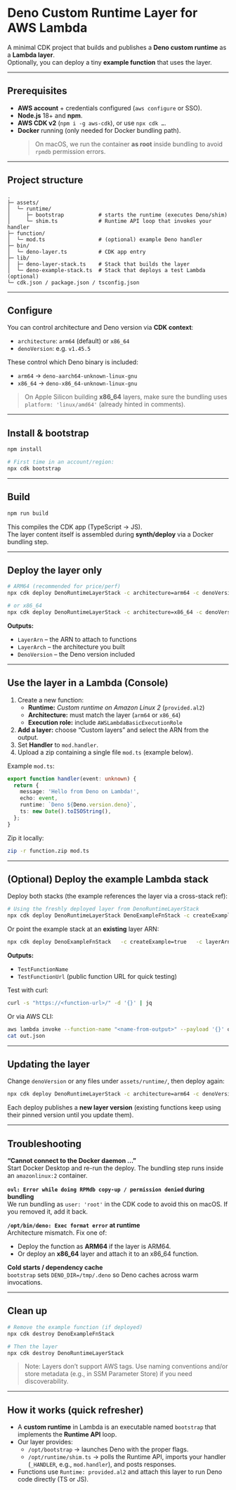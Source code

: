 # Deno Custom Runtime **Layer** for AWS Lambda

A minimal CDK project that builds and publishes a **Deno custom runtime** as a **Lambda layer**.  
Optionally, you can deploy a tiny **example function** that uses the layer.

---

## Prerequisites

- **AWS account** + credentials configured (`aws configure` or SSO).
- **Node.js** 18+ and **npm**.
- **AWS CDK v2** (`npm i -g aws-cdk`), or use `npx cdk …`.
- **Docker** running (only needed for Docker bundling path).  
  > On macOS, we run the container **as root** inside bundling to avoid `rpmdb` permission errors.

---

## Project structure

```text
.
├─ assets/
│  └─ runtime/
│     ├─ bootstrap           # starts the runtime (executes Deno/shim)
│     └─ shim.ts             # Runtime API loop that invokes your handler
├─ function/
│  └─ mod.ts                 # (optional) example Deno handler
├─ bin/
│  └─ deno-layer.ts          # CDK app entry
├─ lib/
│  ├─ deno-layer-stack.ts    # Stack that builds the layer
│  └─ deno-example-stack.ts  # Stack that deploys a test Lambda (optional)
└─ cdk.json / package.json / tsconfig.json
```

---

## Configure

You can control architecture and Deno version via **CDK context**:

- `architecture`: `arm64` (default) or `x86_64`  
- `denoVersion`: e.g. `v1.45.5`

These control which Deno binary is included:

- `arm64` → `deno-aarch64-unknown-linux-gnu`
- `x86_64` → `deno-x86_64-unknown-linux-gnu`

> On Apple Silicon building **x86_64** layers, make sure the bundling uses `platform: 'linux/amd64'` (already hinted in comments).

---

## Install & bootstrap

```bash
npm install

# First time in an account/region:
npx cdk bootstrap
```

---

## Build

```bash
npm run build
```

This compiles the CDK app (TypeScript → JS).  
The layer content itself is assembled during **synth/deploy** via a Docker bundling step.

---

## Deploy the **layer only**

```bash
# ARM64 (recommended for price/perf)
npx cdk deploy DenoRuntimeLayerStack -c architecture=arm64 -c denoVersion=v1.45.5

# or x86_64
npx cdk deploy DenoRuntimeLayerStack -c architecture=x86_64 -c denoVersion=v1.45.5
```

**Outputs:**

- `LayerArn` – the ARN to attach to functions
- `LayerArch` – the architecture you built
- `DenoVersion` – the Deno version included

---

## Use the layer in a Lambda (Console)

1. Create a new function:
   - **Runtime:** *Custom runtime on Amazon Linux 2* (`provided.al2`)
   - **Architecture:** must match the layer (`arm64` or `x86_64`)
   - **Execution role:** include `AWSLambdaBasicExecutionRole`
2. **Add a layer:** choose “Custom layers” and select the ARN from the output.
3. Set **Handler** to `mod.handler`.
4. Upload a zip containing a single file `mod.ts` (example below).

Example `mod.ts`:

```ts
export function handler(event: unknown) {
  return {
    message: 'Hello from Deno on Lambda!',
    echo: event,
    runtime: `Deno ${Deno.version.deno}`,
    ts: new Date().toISOString(),
  };
}
```

Zip it locally:

```bash
zip -r function.zip mod.ts
```

---

## (Optional) Deploy the example Lambda stack

Deploy both stacks (the example references the layer via a cross-stack ref):

```bash
# Using the freshly deployed layer from DenoRuntimeLayerStack
npx cdk deploy DenoRuntimeLayerStack DenoExampleFnStack -c createExample=true -c architecture=arm64
```

Or point the example stack at an **existing** layer ARN:

```bash
npx cdk deploy DenoExampleFnStack   -c createExample=true   -c layerArn=arn:aws:lambda:REGION:ACCOUNT:layer:deno-runtime:VERSION   -c architecture=arm64
```

**Outputs:**

- `TestFunctionName`
- `TestFunctionUrl` (public function URL for quick testing)

Test with curl:

```bash
curl -s "https://<function-url>/" -d '{}' | jq
```

Or via AWS CLI:

```bash
aws lambda invoke --function-name "<name-from-output>" --payload '{}' out.json
cat out.json
```

---

## Updating the layer

Change `denoVersion` or any files under `assets/runtime/`, then deploy again:

```bash
npx cdk deploy DenoRuntimeLayerStack -c architecture=arm64 -c denoVersion=v1.46.3
```

Each deploy publishes a **new layer version** (existing functions keep using their pinned version until you update them).

---

## Troubleshooting

**“Cannot connect to the Docker daemon …”**  
Start Docker Desktop and re-run the deploy. The bundling step runs inside an `amazonlinux:2` container.

**`ovl: Error while doing RPMdb copy-up / permission denied` during bundling**  
We run bundling as `user: 'root'` in the CDK code to avoid this on macOS. If you removed it, add it back.

**`/opt/bin/deno: Exec format error` at runtime**  
Architecture mismatch. Fix one of:

- Deploy the function as **ARM64** if the layer is ARM64.
- Or deploy an **x86_64** layer and attach it to an x86_64 function.

**Cold starts / dependency cache**  
`bootstrap` sets `DENO_DIR=/tmp/.deno` so Deno caches across warm invocations.

---

## Clean up

```bash
# Remove the example function (if deployed)
npx cdk destroy DenoExampleFnStack

# Then the layer
npx cdk destroy DenoRuntimeLayerStack
```

> Note: Layers don’t support AWS tags. Use naming conventions and/or store metadata (e.g., in SSM Parameter Store) if you need discoverability.

---

## How it works (quick refresher)

- A **custom runtime** in Lambda is an executable named `bootstrap` that implements the **Runtime API** loop.
- Our layer provides:
  - `/opt/bootstrap` → launches Deno with the proper flags.
  - `/opt/runtime/shim.ts` → polls the Runtime API, imports your handler (`_HANDLER`, e.g., `mod.handler`), and posts responses.
- Functions use `Runtime: provided.al2` and attach this layer to run Deno code directly (TS or JS).
